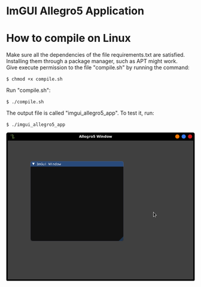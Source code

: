# ImGUI Allegro5 Application

# How to compile on Linux

Make sure all the dependencies of the file requirements.txt are satisfied. Installing them through a package manager, such as APT might work.  
Give execute permission to the file "compile.sh" by running the command:  
```
$ chmod +x compile.sh
```
Run "compile.sh":  
```
$ ./compile.sh
```
The output file is called "imgui_allegro5_app". To test it, run:
```
$ ./imgui_allegro5_app
```
![scrsht-linux](https://github.com/rdbo/ImGui-Allegro5-Application/blob/master/imgui-allegro5-window-screenshot-linux.png)
